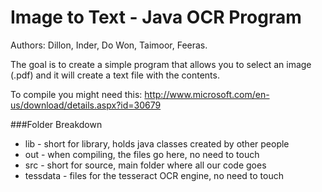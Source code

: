 Image to Text - Java OCR Program
=====

Authors: Dillon, Inder, Do Won, Taimoor, Feeras.

The goal is to create a simple program that allows you to select an image (.pdf) and it will create a text file with the contents.


To compile you might need this: http://www.microsoft.com/en-us/download/details.aspx?id=30679

###Folder Breakdown
- lib - short for library, holds java classes created by other people
- out - when compiling, the files go here, no need to touch
- src - short for source, main folder where all our code goes
- tessdata - files for the tesseract OCR engine, no need to touch
